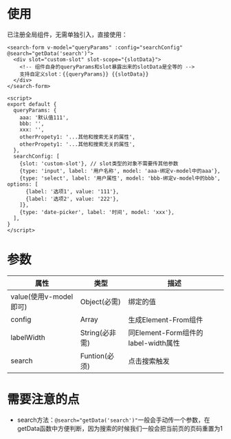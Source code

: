 # 使用
已注册全局组件，无需单独引入，直接使用：

```
<search-form v-model="queryParams" :config="searchConfig" @search="getData('search')">
  <div slot="custom-slot" slot-scope="{slotData}">
    <!-- 组件自身的queryParams和slot暴露出来的slotData是全等的 -->
    支持自定义slot：{{queryParams}} {{slotData}}
  </div>
</search-form>

<script>
export default {
  queryParams: {
    aaa: '默认值111',
    bbb: '',
    xxx: '',
    otherPropety1: '...其他和搜索无关的属性',
    otherPropety1: '...其他和搜索无关的属性',
  },
  searchConfig: [
    {slot: 'custom-slot'}, // slot类型的对象不需要传其他参数
    {type: 'input', label: '用户名称', model: 'aaa-绑定v-model中的aaa'},
    {type: 'select', label: '用户属性', model: 'bbb-绑定v-model中的bbb', options: [
      {label: '选项1', value: '111'},
      {label: '选项2', value: '222'},
    ]},
    {type: 'date-picker', label: '时间', model: 'xxx'},
  ],
}
</script>
```

# 参数
| 属性 | 类型 | 描述 |
| - | - | - |
| value(使用v-model即可) | Object(必需) | 绑定的值 |
| config | Array | 生成Element-From组件 |
| labelWidth | String(必非需) | 同Element-Form组件的label-width属性 |
| search | Funtion(必须) | 点击搜索触发 |

# 需要注意的点
- search方法：`@search="getData('search')"`一般会手动传一个参数，在getData函数中方便判断，因为搜索的时候我们一般会把当前页的页码重置为1
